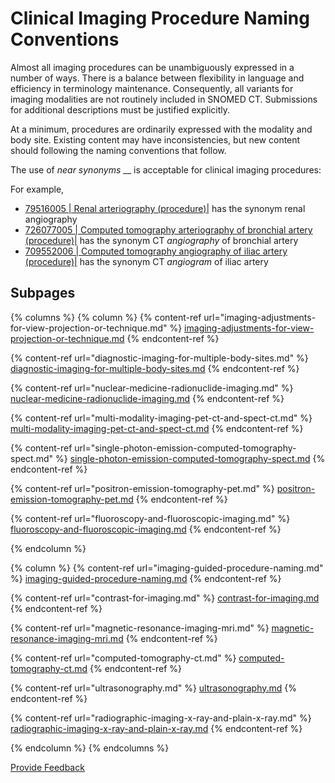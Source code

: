 # Clinical Imaging Procedure Naming Conventions

Almost all imaging procedures can be unambiguously expressed in a number of ways. There is a balance between flexibility in language and efficiency in terminology maintenance. Consequently, all variants for imaging modalities are not routinely included in SNOMED CT. Submissions for additional descriptions must be justified explicitly.

At a minimum, procedures are ordinarily expressed with the modality and body site. Existing content may have inconsistencies, but new content should following the naming conventions that follow.

The use of _near synonyms_ \_\_ is acceptable for clinical imaging procedures:

For example,

* [79516005 | Renal arteriography (procedure)|](http://snomed.info/id/79516005) has the synonym renal angiography
* [726077005 | Computed tomography arteriography of bronchial artery (procedure)|](http://snomed.info/id/726077005) has the synonym CT _angiography_ of bronchial artery
* [709552006 | Computed tomography angiography of iliac artery (procedure)|](http://snomed.info/id/709552006) has the synonym CT _angiogram_ of iliac artery

## Subpages

{% columns %}
{% column %}
{% content-ref url="imaging-adjustments-for-view-projection-or-technique.md" %}
[imaging-adjustments-for-view-projection-or-technique.md](imaging-adjustments-for-view-projection-or-technique.md)
{% endcontent-ref %}

{% content-ref url="diagnostic-imaging-for-multiple-body-sites.md" %}
[diagnostic-imaging-for-multiple-body-sites.md](diagnostic-imaging-for-multiple-body-sites.md)
{% endcontent-ref %}

{% content-ref url="nuclear-medicine-radionuclide-imaging.md" %}
[nuclear-medicine-radionuclide-imaging.md](nuclear-medicine-radionuclide-imaging.md)
{% endcontent-ref %}

{% content-ref url="multi-modality-imaging-pet-ct-and-spect-ct.md" %}
[multi-modality-imaging-pet-ct-and-spect-ct.md](multi-modality-imaging-pet-ct-and-spect-ct.md)
{% endcontent-ref %}

{% content-ref url="single-photon-emission-computed-tomography-spect.md" %}
[single-photon-emission-computed-tomography-spect.md](single-photon-emission-computed-tomography-spect.md)
{% endcontent-ref %}

{% content-ref url="positron-emission-tomography-pet.md" %}
[positron-emission-tomography-pet.md](positron-emission-tomography-pet.md)
{% endcontent-ref %}

{% content-ref url="fluoroscopy-and-fluoroscopic-imaging.md" %}
[fluoroscopy-and-fluoroscopic-imaging.md](fluoroscopy-and-fluoroscopic-imaging.md)
{% endcontent-ref %}


{% endcolumn %}

{% column %}
{% content-ref url="imaging-guided-procedure-naming.md" %}
[imaging-guided-procedure-naming.md](imaging-guided-procedure-naming.md)
{% endcontent-ref %}

{% content-ref url="contrast-for-imaging.md" %}
[contrast-for-imaging.md](contrast-for-imaging.md)
{% endcontent-ref %}

{% content-ref url="magnetic-resonance-imaging-mri.md" %}
[magnetic-resonance-imaging-mri.md](magnetic-resonance-imaging-mri.md)
{% endcontent-ref %}

{% content-ref url="computed-tomography-ct.md" %}
[computed-tomography-ct.md](computed-tomography-ct.md)
{% endcontent-ref %}

{% content-ref url="ultrasonography.md" %}
[ultrasonography.md](ultrasonography.md)
{% endcontent-ref %}

{% content-ref url="radiographic-imaging-x-ray-and-plain-x-ray.md" %}
[radiographic-imaging-x-ray-and-plain-x-ray.md](radiographic-imaging-x-ray-and-plain-x-ray.md)
{% endcontent-ref %}


{% endcolumn %}
{% endcolumns %}







<a href="https://docs.google.com/forms/d/e/1FAIpQLScTmbZIf0UEQwYDkY27EEWBkaiYkHSbR0_9DmFrMLXoQLyL7Q/viewform?usp=pp_url&entry.1767247133=SCT+Editorial+Guide&entry.670899847=Clinical%20Imaging%20Procedure%20Naming%20Conventions" class="button primary">Provide Feedback</a>
